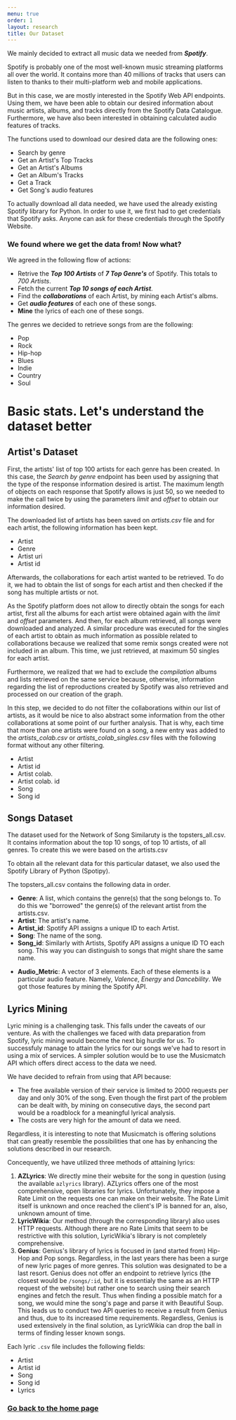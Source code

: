 ```yaml
---
menu: true
order: 1
layout: research
title: Our Dataset
---
```


We mainly decided to extract all music data we needed from ***Spotify***.

Spotify is probably one of the most well-known music streaming platforms all over the world. It contains more than 40 millions of tracks that users can listen to thanks to their multi-platform web and mobile applications. 

But in this case, we are mostly interested in the Spotify Web API endpoints. Using them, we have been able to obtain our desired information about music artists, albums, and tracks directly from the Spotify Data Catalogue. Furthermore, we have also been interested in obtaining calculated audio features of tracks.

The functions used to download our desired data are the following ones:

* Search by genre
* Get an Artist's Top Tracks
* Get an Artist's Albums
* Get an Album's Tracks
* Get a Track
* Get Song's audio features

To actually download all data needed, we have used the already existing Spotify library for Python. In order to use it, we first had to get credentials that Spotify asks. Anyone can ask for these credentials through the Spotify Website.

### We found where we get the data from! Now what?

We agreed in the following flow of actions:

- Retrive the ***Top 100 Artists*** of ***7 Top Genre's*** of Spotify. This totals to _700 Artists_.
- Fetch the current ***Top 10 songs of each Artist***.
- Find the ***collaborations*** of each Artist, by mining each Artist's albms.
- Get ***audio features*** of each one of these songs.
- **Mine** the lyrics of each one of these songs.

The genres we decided to retrieve songs from are the following:

* Pop
* Rock
* Hip-hop
* Blues
* Indie
* Country
* Soul

# Basic stats. Let's understand the dataset better

## Artist's Dataset

First, the artists' list of top 100 artists for each genre has been created. In this case, the *Search by genre* endpoint has been used by assigning that the type of the response information desired is artist. The maximum length of objects on each response that Spotify allows is just 50, so we needed to make the call twice by using the parameters *limit* and *offset* to obtain our information desired.

The downloaded list of artists has been saved on *artists.csv* file and for each artist, the following information has been kept.

* Artist
* Genre
* Artist uri
* Artist id

Afterwards, the collaborations for each artist wanted to be retrieved. To do it, we had to obtain the list of songs for each artist and then checked if the song has multiple artists or not.

As the Spotify platform does not allow to directly obtain the songs for each artist, first all the albums for each artist were obtained again with the *limit* and *offset* parameters. And then, for each album retrieved, all songs were downloaded and analyzed. A similar procedure was executed for the singles of each artist to obtain as much information as possible related to collaborations because we realized that some remix songs created were not included in an album. This time, we just retrieved, at maximum 50 singles for each artist.

Furthermore, we realized that we had to exclude the *compilation* albums and lists retrieved on the same service because, otherwise, information regarding the list of reproductions created by Spotify was also retrieved and processed on our creation of the graph.

In this step, we decided to do not filter the collaborations within our list of artists, as it would be nice to also abstract some information from the other collaborations at some point of our further analysis. That is why, each time that more than one artists were found on a song, a new entry was added to the *artists_colab.csv* or *artists_colab_singles.csv* files with the following format without any other filtering.

* Artist
* Artist id
* Artist colab.
* Artist colab. id
* Song
* Song id

## Songs Dataset

The dataset used for the Network of Song Similaruty is the topsters_all.csv. It contains information about the top 10 songs, of top 10 artists, of all genres. To create this we were based on the artists.csv

To obtain all the relevant data for this particular dataset, we also used the Spotify Library of Python (Spotipy).

The topsters_all.csv contains the following data in order.
* **Genre**: A list, which contains the genre(s) that the song belongs to. To do this we "borrowed" the genre(s) of the relevant artist from the artists.csv.
* **Artist**: The artist's name.
* **Artist_id**: Spotify API assigns a unique ID to each Artist.
* **Song**: The name of the song.
* **Song_id**: Similarly with Artists, Spotify API assigns a unique ID TO each song. This way you can distinguish to songs that might share the same name.
- **Audio_Metric**: A vector of 3 elements. Each of these elements is a particular audio feature. Namely, _Valence_, _Energy_ and _Dancebility_. We got those features by mining the Spotify API.

## Lyrics Mining

Lyric mining is a challenging task. This falls under the caveats of our venture. As with the challenges we faced with data preparation from Spotify, lyric mining would become the next big hurdle for us. To successfuly manage to attain the lyrics for our songs we've had to resort in using a mix of services. A simpler solution would be to use the Musicmatch API which offers direct access to the data we need.  

We have decided to refrain from using that API because:
- The free available version of their service is limited to 2000 requests per day and only 30% of the song. Even though the first part of the problem can be dealt with, by mining on consecutive days, the second part would be a roadblock for a meaningful lyrical analysis.
- The costs are very high for the amount of data we need.

Regardless, it is interesting to note that Musicmatch is offering solutions that can greatly resemble the possibilities that one has by enhancing the solutions described in our research. 

Concequently, we have utilized three methods of attaining lyrics:
1. __AZLyrics__: We directly mine their website for the song in question (using the available `azlyrics` library). AZLyrics offers one of the most comprehensive, open libraries for lyrics. Unfortunately, they impose a Rate Limit on the requests one can make on their website. The Rate Limit itself is unknown and once reached the client's IP is banned for an, also, unknown amount of time.
2. __LyricWikia__: Our method (through the corresponding library) also uses HTTP requests. Although there are no Rate Limits that seem to be restrictive with this solution, LyricWikia's library is not completely comprehensive.
3. __Genius__: Genius's library of lyrics is focused in (and started from) Hip-Hop and Pop songs. Regardless, in the last years there has been a surge of new lyric pages of more genres. This solution was designated to be a last resort. Genius does not offer an endpoint to retrieve lyrics (the closest would be `/songs/:id`, but it is essentialy the same as an HTTP request of the website) but rather one to search using their search engines and fetch the result. Thus when finding a possible match for a song, we would mine the song's page and parse it with Beautiful Soup. This leads us to conduct two API queries to receive a result from Genius and thus, due to its increased time requirements. Regardless, Genius is used extensively in the final solution, as LyricWikia can drop the ball in terms of finding lesser known songs.

Each lyric `.csv` file includes the following fields: 
* Artist
* Artist id
* Song
* Song id
* Lyrics

### [Go back to the home page](https://scoupafi.github.io/SGIwebsite/index.html)